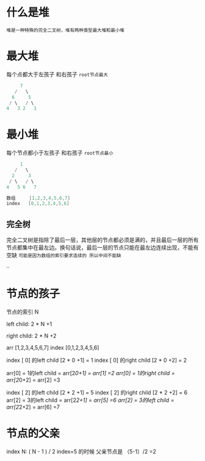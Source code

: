 # 什么是堆

    堆是一种特殊的完全二叉树，堆有两种类型最大堆和最小堆

# 最大堆

每个点都大于左孩子 和右孩子 `root节点最大`

```c
     7
   /   \
  6     5
 / \   / \
4   3 2   1 
```

# 最小堆

每个节点都小于左孩子 和右孩子 `root节点最小`

```c
     1
   /   \
  2     3
 / \   / \
4   5 6   7

数组     [1,2,3,4,5,6,7]
index   [0,1,2,3,4,5,6]
```

## 完全树

完全二叉树是指除了最后一层，其他层的节点都必须是满的，并且最后一层的所有节点都集中在最左边。换句话说，最后一层的节点只能在最左边连续出现，不能有空缺
`可能是因为数组的索引要求连续的 所以中间不能缺`

··

# 节点的孩子

节点的索引 N 

left child:  2 * N +1

right child: 2 * N +2


arr     [1,2,3,4,5,6,7]
index   [0,1,2,3,4,5,6]

index [ 0] 的left child  [2 * 0 +1] = 1
index [ 0] 的right child  [2 * 0 +2] = 2

arr[0] = 1的left child = arr[2*0+1] = arr[1] =2
arr[0] = 1的right child = arr[2*0+2] = arr[2] =3
 
index [ 2] 的left child  [2 * 2 +1] = 5
index [ 2] 的right child  [2 * 2 +2] = 6
arr[2] = 3的left child = arr[2*2+1] = arr[5] =6
arr[2] = 3的left child = arr[2*2+2] = arr[6] =7



# 节点的父亲
index N:
( N - 1 ) / 2
index=5 的时候 父亲节点是 （5-1）/2 =2
